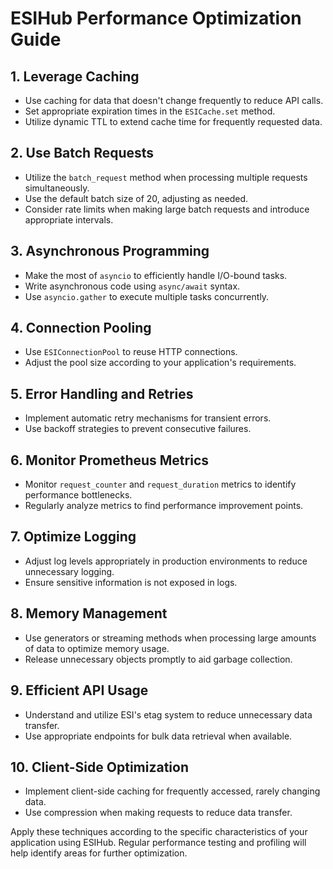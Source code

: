 # ESIHub Performance Optimization Guide

## 1. Leverage Caching
- Use caching for data that doesn't change frequently to reduce API calls.
- Set appropriate expiration times in the `ESICache.set` method.
- Utilize dynamic TTL to extend cache time for frequently requested data.

## 2. Use Batch Requests
- Utilize the `batch_request` method when processing multiple requests simultaneously.
- Use the default batch size of 20, adjusting as needed.
- Consider rate limits when making large batch requests and introduce appropriate intervals.

## 3. Asynchronous Programming
- Make the most of `asyncio` to efficiently handle I/O-bound tasks.
- Write asynchronous code using `async/await` syntax.
- Use `asyncio.gather` to execute multiple tasks concurrently.

## 4. Connection Pooling
- Use `ESIConnectionPool` to reuse HTTP connections.
- Adjust the pool size according to your application's requirements.

## 5. Error Handling and Retries
- Implement automatic retry mechanisms for transient errors.
- Use backoff strategies to prevent consecutive failures.

## 6. Monitor Prometheus Metrics
- Monitor `request_counter` and `request_duration` metrics to identify performance bottlenecks.
- Regularly analyze metrics to find performance improvement points.

## 7. Optimize Logging
- Adjust log levels appropriately in production environments to reduce unnecessary logging.
- Ensure sensitive information is not exposed in logs.

## 8. Memory Management
- Use generators or streaming methods when processing large amounts of data to optimize memory usage.
- Release unnecessary objects promptly to aid garbage collection.

## 9. Efficient API Usage
- Understand and utilize ESI's etag system to reduce unnecessary data transfer.
- Use appropriate endpoints for bulk data retrieval when available.

## 10. Client-Side Optimization
- Implement client-side caching for frequently accessed, rarely changing data.
- Use compression when making requests to reduce data transfer.

Apply these techniques according to the specific characteristics of your application using ESIHub. Regular performance testing and profiling will help identify areas for further optimization.